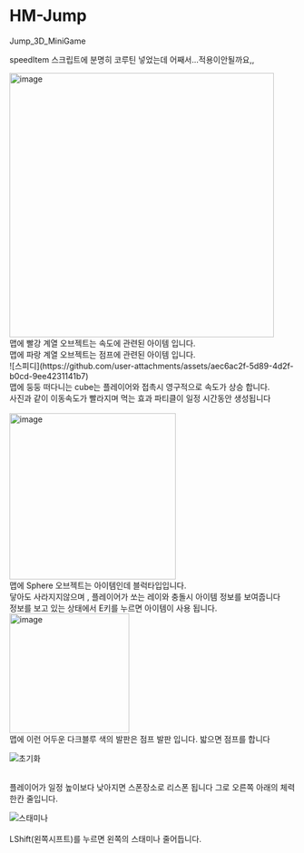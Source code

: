 # HM-Jump
Jump_3D_MiniGame

speedItem 스크립트에 분명히 코루틴 넣었는데 어째서...적용이안될까요,,

<img width="466" alt="image" src="https://github.com/user-attachments/assets/4fcb7d2a-814f-42f6-82de-51992ec2e7be" />
<br/>
맵에 빨강 계열 오브젝트는 속도에 관련된 아이템 입니다.<br/>
맵에 파랑 계열 오브젝트는 점프에 관련된 아이템 입니다.
<br/>
![스피디](https://github.com/user-attachments/assets/aec6ac2f-5d89-4d2f-b0cd-9ee4231141b7)

<br/>
맵에 둥둥 떠다니는 cube는 플레이어와 접촉시 영구적으로 속도가 상승 합니다.
<br/>
사진과 같이 이동속도가 빨라지며 먹는 효과 파티클이 일정 시간동안 생성됩니다
<br/><br/>
<img width="293" alt="image" src="https://github.com/user-attachments/assets/b9734912-c95e-4d23-a927-b5e9ea95a378" />
<br/>
맵에 Sphere 오브젝트는 아이템인데 블럭타입입니다. <br/>
닿아도 사라지지않으며 , 플레이어가 쏘는 레이와 충돌시 아이템 정보를 보여줍니다<br/>
정보를 보고 있는 상태에서 E키를 누르면 아이템이 사용 됩니다.<br/>

<img width="211" alt="image" src="https://github.com/user-attachments/assets/04a2974c-23eb-4936-bd16-38a0081dca04" />
<br/>
맵에 이런 어두운 다크블루 색의 발판은 점프 발판 입니다. 밟으면 점프를 합니다
<br/>

![초기화](https://github.com/user-attachments/assets/7d3f2e16-914a-4f54-a13f-a739b3a91376)

<br/>
플레이어가 일정 높이보다 낮아지면 스폰장소로 리스폰 됩니다 
그로 오른쪽 아래의 체력한칸 줄입니다.

![스태미나](https://github.com/user-attachments/assets/05058f64-a087-40cb-8def-a092a873c21f)
<br/>
<br/>
LShift(왼쪽시프트)를 누르면 왼쪽의 스태미나 줄어듭니다. 
